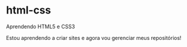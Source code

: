 # html-css
 Aprendendo HTML5 e CSS3

Estou aprendendo a criar sites e agora vou gerenciar meus repositórios!